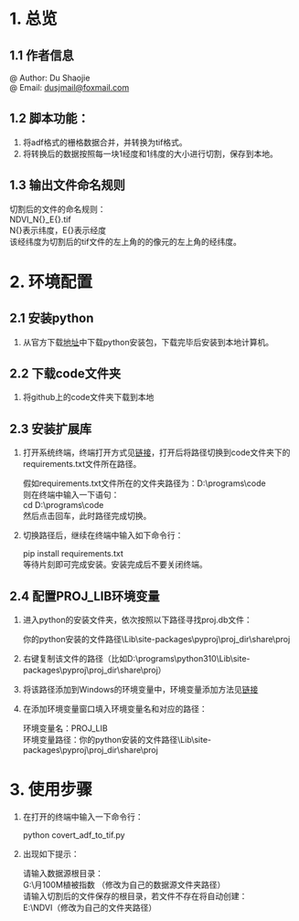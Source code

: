 <a name="XbQTy"></a>
# 1. 总览
<a name="Fmi9u"></a>
## 1.1 作者信息
@ Author: Du Shaojie<br />@ Email: dusjmail@foxmail.com
<a name="Ehqsy"></a>
## 1.2 脚本功能：

1. 将adf格式的栅格数据合并，并转换为tif格式。
2. 将转换后的数据按照每一块1经度和1纬度的大小进行切割，保存到本地。
<a name="cwzWa"></a>
## 1.3 输出文件命名规则
切割后的文件的命名规则：<br />NDVI_N{}_E{}.tif<br />N{}表示纬度，E{}表示经度<br />该经纬度为切割后的tif文件的左上角的的像元的左上角的经纬度。
<a name="P6kZm"></a>
# 2. 环境配置
<a name="UBETj"></a>
## 2.1 安装python

1. 从官方下载[地址](https://www.python.org/downloads/)中下载python安装包，下载完毕后安装到本地计算机。
<a name="cFN96"></a>
## 2.2 下载code文件夹

1. 将github上的code文件夹下载到本地
<a name="HjYv2"></a>
## 2.3 安装扩展库

1. 打开系统终端，终端打开方式见[链接](https://www.xitongtang.com/class/qita/30216.html)，打开后将路径切换到code文件夹下的requirements.txt文件所在路径。

   假如requirements.txt文件所在的文件夹路径为：D:\programs\code<br />则在终端中输入一下语句：<br />cd D:\programs\code<br />然后点击回车，此时路径完成切换。

2. 切换路径后，继续在终端中输入如下命令行：

   pip install requirements.txt<br />等待片刻即可完成安装。安装完成后不要关闭终端。
<a name="Nzk1G"></a>
## 2.4 配置PROJ_LIB环境变量

1. 进入python的安装文件夹，依次按照以下路径寻找proj.db文件：

   你的python安装的文件路径\Lib\site-packages\pyproj\proj_dir\share\proj

2. 右键复制该文件的路径（比如D:\programs\python310\Lib\site-packages\pyproj\proj_dir\share\proj）
3. 将该路径添加到Windows的环境变量中，环境变量添加方法见[链接](https://blog.csdn.net/xue_nuo/article/details/114793534)
4. 在添加环境变量窗口填入环境变量名和对应的路径：

   环境变量名：PROJ_LIB<br />环境变量路径：你的python安装的文件路径\Lib\site-packages\pyproj\proj_dir\share\proj

<a name="cgSf4"></a>
# 3. 使用步骤

1. 在打开的终端中输入一下命令行：

   python covert_adf_to_tif.py  

2. 出现如下提示：

   请输入数据源根目录：<br />G:\月100M植被指数  （修改为自己的数据源文件夹路径）<br />请输入切割后的文件保存的根目录，若文件不存在将自动创建：<br />E:\NDVI（修改为自己的文件夹路径）
